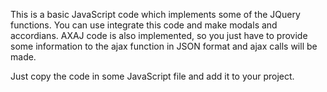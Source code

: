 This is a basic JavaScript code which implements some of the JQuery functions.
You can use integrate this code and make modals and accordians. AXAJ code is also implemented, so you just have to provide some information to the ajax function in JSON format and ajax calls will be made.

Just copy the code in some JavaScript file and add it to your project.
